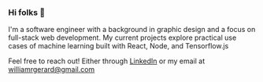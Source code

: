 ### Hi folks 👋

I'm a software engineer with a background in graphic design and a focus on full-stack web development. My current projects explore practical use cases of machine learning built with React, Node, and Tensorflow.js

Feel free to reach out! Either through [LinkedIn](https://www.linkedin.com/in/wilgerard/) or my email at <williamrgerard@gmail.com>

